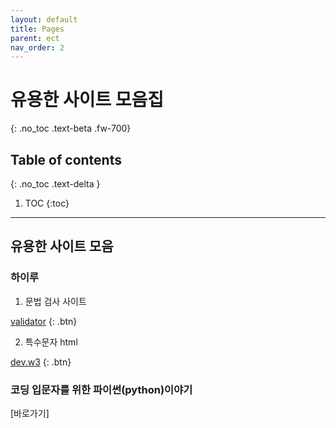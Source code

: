 ```yaml
---
layout: default
title: Pages
parent: ect
nav_order: 2
---
```


# 유용한 사이트 모음집
{: .no_toc .text-beta .fw-700}

## Table of contents
{: .no_toc .text-delta }

1. TOC
{:toc}

---

## 유용한 사이트 모음

### 하이루

1. 문법 검사 사이트

[validator](https://validator.w3.org/) {: .btn}


2. 특수문자 html 

[dev.w3](https://dev.w3.org/html5/html-author/charref) {: .btn}


### 코딩 입문자를 위한 파이썬(python)이야기 

[바로가기]
